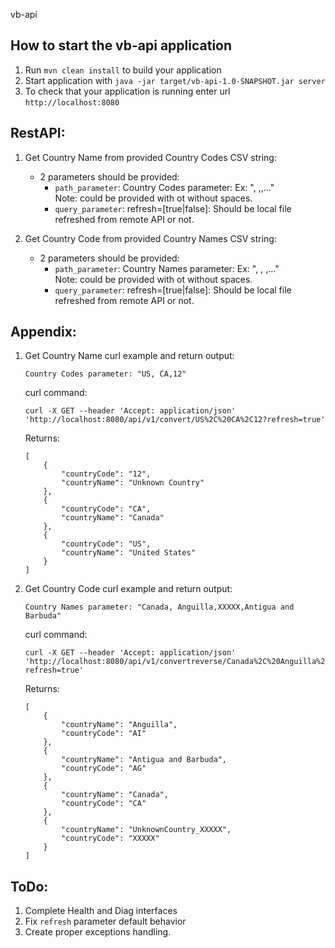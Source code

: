  vb-api

How to start the vb-api application
---

1. Run `mvn clean install` to build your application
2. Start application with `java -jar target/vb-api-1.0-SNAPSHOT.jar server`
3. To check that your application is running enter url `http://localhost:8080`

RestAPI:
---
1. Get Country Name from provided Country Codes CSV string:  
   - 2 parameters should be provided:
     - `path_parameter`: Country Codes parameter: Ex: "<code1>, <code2>,<code3>,..."  
      Note: could be provided with ot without spaces.
     - `query_parameter`: refresh=[true|false]: Should be local file refreshed from remote API or not.  
    
2. Get Country Code from provided Country Names CSV string:  
   - 2 parameters should be provided:
     - `path_parameter`: Country Names parameter: Ex: "<name1>, <name2> , <name3>,..."  
      Note: could be provided with ot without spaces.
     - `query_parameter`: refresh=[true|false]: Should be local file refreshed from remote API or not.  
    
Appendix:
---
1. Get Country Name curl example and return output:
   ```
   Country Codes parameter: "US, CA,12"
   ``` 
   curl command:
   ```
   curl -X GET --header 'Accept: application/json' 'http://localhost:8080/api/v1/convert/US%2C%20CA%2C12?refresh=true'
   ```
   Returns:
   ```
   [
       {
           "countryCode": "12",
           "countryName": "Unknown Country"
       },
       {
           "countryCode": "CA",
           "countryName": "Canada"
       },
       {
           "countryCode": "US",
           "countryName": "United States"
       }
   ]
   ```

2. Get Country Code curl example and return output:  
   ```
   Country Names parameter: "Canada, Anguilla,XXXXX,Antigua and Barbuda"
   ```
   curl command:
   ```
   curl -X GET --header 'Accept: application/json' 'http://localhost:8080/api/v1/convertreverse/Canada%2C%20Anguilla%2CXXXXX%2CAntigua%20and%20Barbuda?refresh=true'
   ```
   Returns:
   ```
   [
       {
           "countryName": "Anguilla",
           "countryCode": "AI"
       },
       {
           "countryName": "Antigua and Barbuda",
           "countryCode": "AG"
       },
       {
           "countryName": "Canada",
           "countryCode": "CA"
       },
       {
           "countryName": "UnknownCountry_XXXXX",
           "countryCode": "XXXXX"
       }
   ]
   ```

ToDo:
---
1. Complete Health and Diag interfaces
2. Fix `refresh` parameter default behavior
3. Create proper exceptions handling.